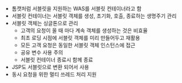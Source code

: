 - 톰캣처럼 서블릿을 지원하는 WAS를 서블릿 컨테이너라고 함
- ﻿﻿서블릿 컨테이너는 서블릿 객체를 생성, 초기화, 호출, 종료하는 생명주기 관리
- ﻿﻿서블릿 객체는 싱글톤으로 관리
	- ﻿﻿고객의 요청이 올 때 마다 계속 객체를 생성하는 것은 비효율
	- ﻿﻿최초 로딩 시점에 서블릿 객체를 미리 만들어두고 재활용
	- ﻿﻿모든 고객 요청은 동일한 서블릿 객체 인스턴스에 접근
	- ﻿공유 변수 사용 주의
	- ﻿﻿서블릿 컨테이너 종료시 함께 종료
- ﻿﻿JSP도 서블릿으로 변환 되어서 사용
- ﻿﻿동시 요청을 위한 멀티 쓰레드 처리 지원

